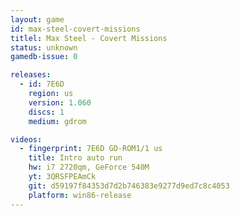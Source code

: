 ```yaml
---
layout: game
id: max-steel-covert-missions
titlel: Max Steel - Covert Missions
status: unknown
gamedb-issue: 0

releases:
  - id: 7E6D
    region: us
    version: 1.060
    discs: 1
    medium: gdrom

videos:
  - fingerprint: 7E6D GD-ROM1/1 us
    title: Intro auto run
    hw: i7 2720qm, GeForce 540M
    yt: 3QRSFPEAmCk
    git: d59197f84353d7d2b746383e9277d9ed7c8c4053
    platform: win86-release
---
```

